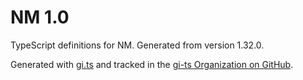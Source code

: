 # NM 1.0

TypeScript definitions for NM. Generated from version 1.32.0.

Generated with [gi.ts](https://gitlab.gnome.org/ewlsh/gi.ts) and tracked in the [gi-ts Organization on GitHub](https://github.com/gi-ts).
